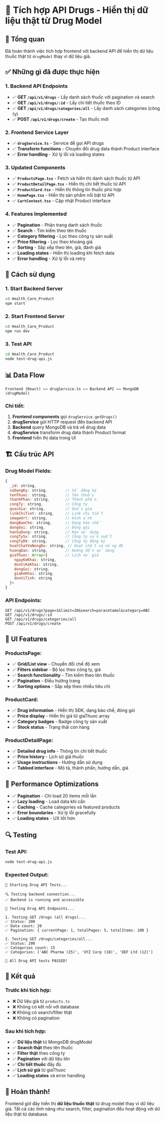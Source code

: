 # 🏥 Tích hợp API Drugs - Hiển thị dữ liệu thật từ Drug Model

## 🎯 Tổng quan

Đã hoàn thành việc tích hợp frontend với backend API để hiển thị dữ liệu thuốc thật từ `drugModel` thay vì dữ liệu giả.

## ✅ Những gì đã được thực hiện

### 1. **Backend API Endpoints** 
- ✅ **GET `/api/v1/drugs`** - Lấy danh sách thuốc với pagination và search
- ✅ **GET `/api/v1/drugs/:id`** - Lấy chi tiết thuốc theo ID
- ✅ **GET `/api/v1/drugs/categories/all`** - Lấy danh sách categories (công ty)
- ✅ **POST `/api/v1/drugs/create`** - Tạo thuốc mới

### 2. **Frontend Service Layer**
- ✅ **`drugService.ts`** - Service để gọi API drugs
- ✅ **Transform functions** - Chuyển đổi drug data thành Product interface
- ✅ **Error handling** - Xử lý lỗi và loading states

### 3. **Updated Components**
- ✅ **`ProductsPage.tsx`** - Fetch và hiển thị danh sách thuốc từ API
- ✅ **`ProductDetailPage.tsx`** - Hiển thị chi tiết thuốc từ API
- ✅ **`ProductCard.tsx`** - Hiển thị thông tin thuốc phù hợp
- ✅ **`HomePage.tsx`** - Hiển thị sản phẩm nổi bật từ API
- ✅ **`CartContext.tsx`** - Cập nhật Product interface

### 4. **Features Implemented**
- ✅ **Pagination** - Phân trang danh sách thuốc
- ✅ **Search** - Tìm kiếm theo tên thuốc
- ✅ **Category filtering** - Lọc theo công ty sản xuất
- ✅ **Price filtering** - Lọc theo khoảng giá
- ✅ **Sorting** - Sắp xếp theo tên, giá, đánh giá
- ✅ **Loading states** - Hiển thị loading khi fetch data
- ✅ **Error handling** - Xử lý lỗi và retry

## 🔧 Cách sử dụng

### 1. **Start Backend Server**
```bash
cd Health_Care_Product
npm start
```

### 2. **Start Frontend Server**
```bash
cd Health_Care_Product
npm run dev
```

### 3. **Test API**
```bash
cd Health_Care_Product
node test-drug-api.js
```

## 📊 Data Flow

```
Frontend (React) ←→ drugService.ts ←→ Backend API ←→ MongoDB (drugModel)
```

### Chi tiết:
1. **Frontend components** gọi `drugService.getDrugs()`
2. **drugService** gửi HTTP request đến backend API
3. **Backend** query MongoDB và trả về drug data
4. **drugService** transform drug data thành Product format
5. **Frontend** hiển thị data trong UI

## 🏗️ Cấu trúc API

### Drug Model Fields:
```javascript
{
  _id: string,
  soDangKy: string,        // Số đăng ký
  tenThuoc: string,        // Tên thuốc
  thanhPhan: string,       // Thành phần
  congTy: string,          // Công ty
  quocGia: string,         // Quốc gia
  linkChiTiet: string,     // Link chi tiết
  imageUrl: string,        // Hình ảnh
  dangBaoChe: string,      // Dạng bào chế
  dongGoi: string,         // Đóng gói
  hanSuDung: string,       // Hạn sử dụng
  congTySx: string,        // Công ty sản xuất
  congTyDk: string,        // Công ty đăng ký
  hoatChatVaNongDo: string, // Hoạt chất và nồng độ
  huongDan: string,        // Hướng dẫn sử dụng
  giaThuoc: Array<{        // Lịch sử giá
    ngayKeKhai: string,
    donViKeKhai: string,
    dongGoi: string,
    giaKeKhai: string,
    donViTinh: string
  }>
}
```

### API Endpoints:
```
GET /api/v1/drugs?page=1&limit=20&search=paracetamol&category=ABC
GET /api/v1/drugs/:id
GET /api/v1/drugs/categories/all
POST /api/v1/drugs/create
```

## 🎨 UI Features

### ProductsPage:
- ✅ **Grid/List view** - Chuyển đổi chế độ xem
- ✅ **Filters sidebar** - Bộ lọc theo công ty, giá
- ✅ **Search functionality** - Tìm kiếm theo tên thuốc
- ✅ **Pagination** - Điều hướng trang
- ✅ **Sorting options** - Sắp xếp theo nhiều tiêu chí

### ProductCard:
- ✅ **Drug information** - Hiển thị SĐK, dạng bào chế, đóng gói
- ✅ **Price display** - Hiển thị giá từ giaThuoc array
- ✅ **Category badges** - Badge công ty sản xuất
- ✅ **Stock status** - Trạng thái còn hàng

### ProductDetailPage:
- ✅ **Detailed drug info** - Thông tin chi tiết thuốc
- ✅ **Price history** - Lịch sử giá thuốc
- ✅ **Usage instructions** - Hướng dẫn sử dụng
- ✅ **Tabbed interface** - Mô tả, thành phần, hướng dẫn, giá

## 🚀 Performance Optimizations

- ✅ **Pagination** - Chỉ load 20 items mỗi lần
- ✅ **Lazy loading** - Load data khi cần
- ✅ **Caching** - Cache categories và featured products
- ✅ **Error boundaries** - Xử lý lỗi gracefully
- ✅ **Loading states** - UX tốt hơn

## 🔍 Testing

### Test API:
```bash
node test-drug-api.js
```

### Expected Output:
```
🚀 Starting Drug API Tests...

🔍 Testing backend connection...
✅ Backend is running and accessible

🧪 Testing Drug API Endpoints...

1. Testing GET /drugs (all drugs)...
✅ Status: 200
✅ Data count: 20
✅ Pagination: { currentPage: 1, totalPages: 5, totalItems: 100 }

2. Testing GET /drugs/categories/all...
✅ Status: 200
✅ Categories count: 15
✅ Categories: ['ABC Pharma (25)', 'XYZ Corp (18)', 'DEF Ltd (12)']

🎉 All Drug API tests PASSED!
```

## 🎯 Kết quả

### Trước khi tích hợp:
- ❌ Dữ liệu giả từ `products.ts`
- ❌ Không có kết nối với database
- ❌ Không có search/filter thật
- ❌ Không có pagination

### Sau khi tích hợp:
- ✅ **Dữ liệu thật** từ MongoDB drugModel
- ✅ **Search thật** theo tên thuốc
- ✅ **Filter thật** theo công ty
- ✅ **Pagination** với dữ liệu lớn
- ✅ **Chi tiết thuốc** đầy đủ
- ✅ **Lịch sử giá** từ giaThuoc
- ✅ **Loading states** và error handling

## 🎉 Hoàn thành!

Frontend giờ đây hiển thị **dữ liệu thuốc thật** từ drug model thay vì dữ liệu giả. Tất cả các tính năng như search, filter, pagination đều hoạt động với dữ liệu thật từ database. 